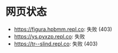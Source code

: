 # 网页状态
- https://figura.hpbmm.repl.co: 失败 (403)
- https://ys.pyxzp.repl.co: 失败
- https://tr--slind.repl.co: 失败 (403)
